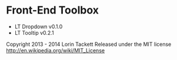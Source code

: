 Front-End Toolbox
=================


* LT Dropdown v0.1.0
* LT Tooltip v0.2.1

Copyright 2013 - 2014 Lorin Tackett
Released under the MIT license
http://en.wikipedia.org/wiki/MIT_License